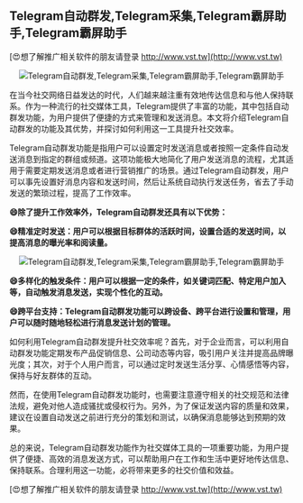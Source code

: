 ## **Telegram自动群发,Telegram采集,Telegram霸屏助手,Telegram霸屏助手**

[😍想了解推广相关软件的朋友请登录 http://www.vst.tw](http://www.vst.tw)

 <center><img src="https://vst.tw/MP4/tuiguang/png/4.png" alt="Telegram自动群发,Telegram采集,Telegram霸屏助手,Telegram霸屏助手"></center>

在当今社交网络日益发达的时代，人们越来越注重有效地传达信息和与他人保持联系。作为一种流行的社交媒体工具，Telegram提供了丰富的功能，其中包括自动群发功能，为用户提供了便捷的方式来管理和发送消息。本文将介绍Telegram自动群发的功能及其优势，并探讨如何利用这一工具提升社交效率。

Telegram自动群发功能是指用户可以设置定时发送消息或者按照一定条件自动发送消息到指定的群组或频道。这项功能极大地简化了用户发送消息的流程，尤其适用于需要定期发送消息或者进行营销推广的场景。通过Telegram自动群发，用户可以事先设置好消息内容和发送时间，然后让系统自动执行发送任务，省去了手动发送的繁琐过程，提高了工作效率。

**😄除了提升工作效率外，Telegram自动群发还具有以下优势：**

**😄精准定时发送：用户可以根据目标群体的活跃时间，设置合适的发送时间，以提高消息的曝光率和阅读量。**

 <center><img src="https://vst.tw/MP4/tuiguang/png/4.png" alt="Telegram自动群发,Telegram采集,Telegram霸屏助手,Telegram霸屏助手"></center>

**😄多样化的触发条件：用户可以根据一定的条件，如关键词匹配、特定用户加入等，自动触发消息发送，实现个性化的互动。**

**😄跨平台支持：Telegram自动群发功能可以跨设备、跨平台进行设置和管理，用户可以随时随地轻松进行消息发送计划的管理。**

如何利用Telegram自动群发提升社交效率呢？首先，对于企业而言，可以利用自动群发功能定期发布产品促销信息、公司动态等内容，吸引用户关注并提高品牌曝光度；其次，对于个人用户而言，可以通过定时发送生活分享、心情感悟等内容，保持与好友群体的互动。

然而，在使用Telegram自动群发功能时，也需要注意遵守相关的社交规范和法律法规，避免对他人造成骚扰或侵权行为。另外，为了保证发送内容的质量和效果，建议在设置自动发送之前进行充分的策划和测试，以确保消息能够达到预期的效果。

总的来说，Telegram自动群发功能作为社交媒体工具的一项重要功能，为用户提供了便捷、高效的消息发送方式，可以帮助用户在工作和生活中更好地传达信息、保持联系。合理利用这一功能，必将带来更多的社交价值和效益。

[😍想了解推广相关软件的朋友请登录 http://www.vst.tw](http://www.vst.tw)



